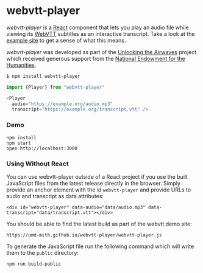 # webvtt-player

*webvtt-player* is a [React] component that lets you play an audio file while
viewing its [WebVTT] subtitles as an interactive transcript. Take a look at the
[example site] to get a sense of what this means.

*webvtt-player* was developed as part of the [Unlocking the Airwaves] project
which received generous support from the [National Endowment for the
Humanities].

```bash
$ npm install webvtt-player
```

```javascript
import {Player} from "webvtt-player"

<Player
  audio="https://example.org/audio.mp3"
  transcript="https://example.org/transcript.vtt" />
```

### Demo

    npm install
    npm start
    open http://localhost:3000

[WEBVTT]: https://en.wikipedia.org/wiki/WebVTT
[JavaScript API]: https://developer.mozilla.org/en-US/docs/Web/API/WebVTT_API
[React]: https://reactjs.org/
[example site]: https://umd-mith.github.io/webvtt-player
[Unlocking the Airwaves]: https://mith.umd.edu/research/unlocking-the-airwaves/
[National Endowment for the Humanities]: https://www.neh.gov/

### Using Without React

You can use webvtt-player outside of a React project if you use the built
JavaScript files from the latest release directly in the browser. Simply provide
an anchor element with the id `webvtt-player` and provide URLs to audio and
transcript as data attributes:

    <div id="webvtt-player" data-audio="data/audio.mp3" data-transcript="data/transcript.vtt"></div>

You should be able to find the latest build as part of the webvtt demo site:

    https://umd-mith.github.io/webvtt-player/webvtt-player.js

To generate the JavaScript file run the following command which will write them
to the `public` directory:

    npm run build-public
